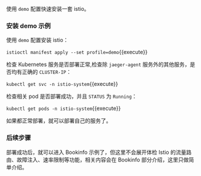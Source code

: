 使用 `demo` 配置快速安装一套 istio。

### 安装 demo 示例

使用 `demo` 配置安装 istio：

`istioctl manifest apply --set profile=demo`{{execute}}

检查 Kubernetes 服务是否部署正常,检查除 `jaeger-agent` 服务外的其他服务，是否均有正确的 `CLUSTER-IP`：

`kubectl get svc -n istio-system`{{execute}}

检查相关 pod 是否部署成功，并且 `STATUS` 为 `Running`：

`kubectl get pods -n istio-system`{{execute}}

如果都正常部署，就可以部署自己的服务了。

### 后续步骤

部署成功后，就可以进入 Bookinfo 示例了，但这里不会展开体检 Istio 的流量路由、故障注入、速率限制等功能，相关内容会在 Bookinfo 部分介绍，这里只做简单介绍。

